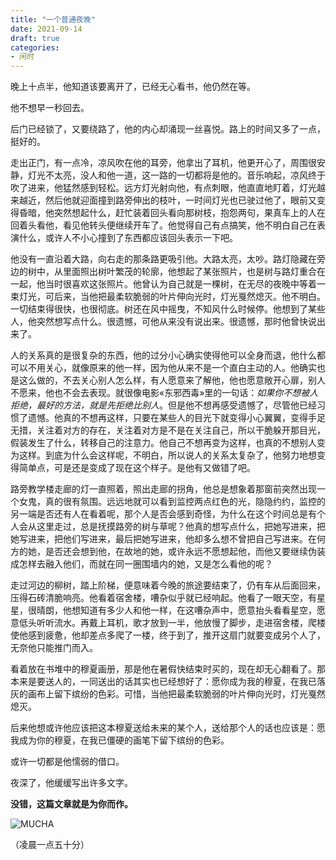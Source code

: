 ```yaml
---
title: "一个普通夜晚"
date: 2021-09-14
draft: true
categories: 
- 闲时
---
```


晚上十点半，他知道该要离开了，已经无心看书，他仍然在等。

他不想早一秒回去。 

后门已经锁了，又要绕路了，他的内心却涌现一丝喜悦。路上的时间又多了一点，挺好的。

走出正门，有一点冷，凉风吹在他的耳旁，他拿出了耳机，他更开心了，周围很安静，灯光不太亮，没人和他一道，这一路的一切都将是他的。音乐响起，凉风终于吹了进来，他猛然感到轻松。远方灯光射向他，有点刺眼，他直直地盯着，灯光越来越近，然后他就迎面撞到路旁伸出的枝叶，一时间灯光也已驶过他了，眼前又变得昏暗，他突然想起什么，赶忙装着回头看向那树枝，抱怨两句，果真车上的人在回着头看他，看见他转头便继续开车了。他觉得自己有点搞笑，他不明白自己在表演什么，或许人不小心撞到了东西都应该回头表示一下吧。

他没有一直沿着大路，向右走的那条路更吸引他。大路太亮，太吵。路灯隐藏在旁边的树中，从里面照出树叶繁茂的轮廓，他想起了某张照片，也是树与路灯重合在一起，他当时很喜欢这张照片。他曾认为自己就是一棵树，在无尽的夜晚中等着一束灯光，可后来，当他把最柔软脆弱的叶片伸向光时，灯光戛然熄灭。他不明白。一切结束得很快，也很彻底。树还在风中摇曳，不知风什么时候停。他想到了某些人，他突然想写点什么。很遗憾，可他从来没有说出来。很遗憾，那时他曾快说出来了。

人的关系真的是很复杂的东西，他的过分小心确实使得他可以全身而退，他什么都可以不用关心，就像原来的他一样，因为他从来不是一个直白主动的人。他确实也是这么做的，不去关心别人怎么样，有人愿意来了解他，他也愿意敞开心扉，别人不愿来，他也不会去表现。就很像电影«东邪西毒»里的一句话：_如果你不想被人拒绝，最好的方法，就是先拒绝比别人_。但是他不想再感受遗憾了，尽管他已经习惯了遗憾。他真的不想再这样，只要在某些人的目光下就变得小心翼翼，变得手足无措，关注着对方的存在，关注着对方是不是在关注自己，所以干脆躲开那目光，假装发生了什么，转移自己的注意力。他自己不想再变为这样，也真的不想别人变为这样。到底为什么会这样呢，不明白，所以说人的关系太复杂了，他努力地想变得简单点，可是还是变成了现在这个样子。是他有又做错了吧。

路旁教学楼走廊的灯一直照着，照出走廊的拐角，他总是想象着那窗前突然出现一个女鬼，真的很有氛围。远远地就可以看到监控两点红色的光，隐隐约约，监控的另一端是否还有人在看着呢，那个人是否会感到奇怪，为什么在这个时间总是有个人会从这里走过，总是抚摸路旁的树与草呢？他真的想写点什么，把她写进来，把她写进来，把他们写进来，最后把她写进来，他却多么想不曾把自己写进来。在何方的她，是否还会想到他，在故地的她，或许永远不愿想起他，而他又要继续伪装成怎样去融入他们，而就在同一圈围墙内的她，又是怎么看他的呢？

走过河边的柳树，踏上阶梯，便意味着今晚的旅途要结束了，仍有车从后面回来，压得石砖清脆响亮。他看着宿舍楼，嘈杂似乎就已经响起。他看了一眼天空，有星星，很晴朗，他想知道有多少人和他一样，在这嘈杂声中，愿意抬头看看星空，愿意低头听听流水。再戴上耳机，歌才放到一半，他放慢了脚步，走进宿舍楼，爬楼使他感到疲惫，他却差点多爬了一楼，终于到了，推开这扇门就要变成另个人了，无奈他只能推门而入。

看着放在书堆中的穆夏画册，那是他在暑假快结束时买的，现在却无心翻看了。那本来是要送人的，一同送出的话其实也已经想好了：愿你成为我的穆夏，在我已落灰的画布上留下缤纷的色彩。可惜，当他把最柔软脆弱的叶片伸向光时，灯光戛然熄灭。

后来他想或许他应该把这本穆夏送给未来的某个人，送给那个人的话也应该是：愿我成为你的穆夏，在我已僵硬的画笔下留下缤纷的色彩。

或许一切都是他懦弱的借口。

夜深了，他缓缓写出许多文字。

**没错，这篇文章就是为你而作。**

![MUCHA](https://chuner-w.github.io/images/MUCHA.jpg)

（凌晨一点五十分）
